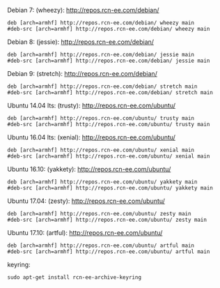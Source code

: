 Debian 7: (wheezy): http://repos.rcn-ee.com/debian/
```
deb [arch=armhf] http://repos.rcn-ee.com/debian/ wheezy main
#deb-src [arch=armhf] http://repos.rcn-ee.com/debian/ wheezy main
```

Debian 8: (jessie): http://repos.rcn-ee.com/debian/
```
deb [arch=armhf] http://repos.rcn-ee.com/debian/ jessie main
#deb-src [arch=armhf] http://repos.rcn-ee.com/debian/ jessie main
```

Debian 9: (stretch): http://repos.rcn-ee.com/debian/
```
deb [arch=armhf] http://repos.rcn-ee.com/debian/ stretch main
#deb-src [arch=armhf] http://repos.rcn-ee.com/debian/ stretch main
```

Ubuntu 14.04 lts: (trusty): http://repos.rcn-ee.com/ubuntu/
```
deb [arch=armhf] http://repos.rcn-ee.com/ubuntu/ trusty main
#deb-src [arch=armhf] http://repos.rcn-ee.com/ubuntu/ trusty main
```

Ubuntu 16.04 lts: (xenial): http://repos.rcn-ee.com/ubuntu/
```
deb [arch=armhf] http://repos.rcn-ee.com/ubuntu/ xenial main
#deb-src [arch=armhf] http://repos.rcn-ee.com/ubuntu/ xenial main
```

Ubuntu 16.10: (yakkety): http://repos.rcn-ee.com/ubuntu/
```
deb [arch=armhf] http://repos.rcn-ee.com/ubuntu/ yakkety main
#deb-src [arch=armhf] http://repos.rcn-ee.com/ubuntu/ yakkety main
```

Ubuntu 17.04: (zesty): http://repos.rcn-ee.com/ubuntu/
```
deb [arch=armhf] http://repos.rcn-ee.com/ubuntu/ zesty main
#deb-src [arch=armhf] http://repos.rcn-ee.com/ubuntu/ zesty main
```

Ubuntu 17.10: (artful): http://repos.rcn-ee.com/ubuntu/
```
deb [arch=armhf] http://repos.rcn-ee.com/ubuntu/ artful main
#deb-src [arch=armhf] http://repos.rcn-ee.com/ubuntu/ artful main
```

keyring:
```
sudo apt-get install rcn-ee-archive-keyring
```
